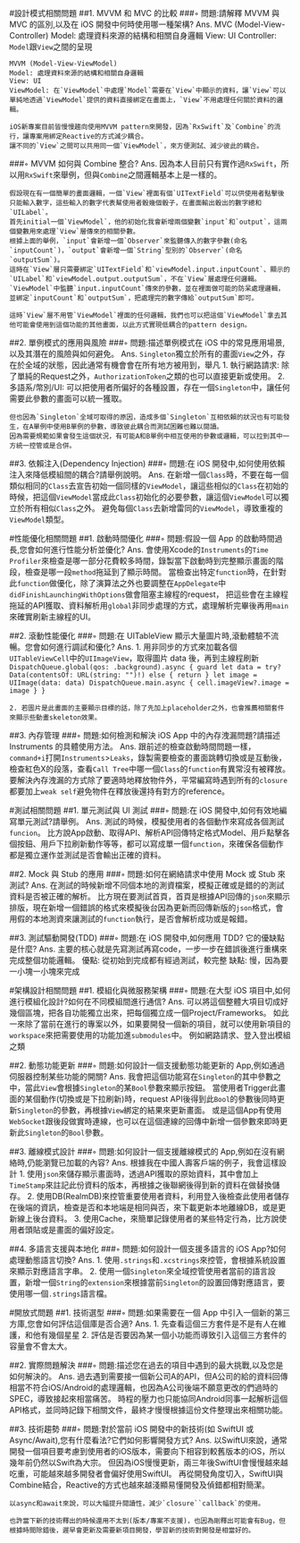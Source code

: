 #設計模式相關問題
##1. MVVM 和 MVC 的比較
###◦ 問題:請解釋 MVVM 與 MVC 的區別,以及在 iOS 開發中何時使用哪一種架構?
Ans.
    MVC (Model-View-Controller)
    Model: 處理資料來源的結構和相關自身邏輯
    View: UI
    Controller: `Model`跟`View`之間的呈現
    
    MVVM (Model-View-ViewModel)
    Model: 處理資料來源的結構和相關自身邏輯
    View: UI
    ViewModel: 在`ViewModel`中處理`Model`需要在`View`中顯示的資料，讓`View`可以單純地透過`ViewModel`提供的資料直接綁定在畫面上，`View`不用處理任何關於資料的邏輯。
    
    iOS新專案目前皆慢慢趨向使用MVVM pattern來開發，因為`RxSwift`及`Combine`的流行，讓專案用綁定Reactive的方式減少耦合。
    讓不同的`View`之間可以共用同一個`ViewModel`，來方便測試、減少彼此的耦合。
    
###◦ MVVM 如何與 Combine 整合?
Ans.
    因為本人目前只有實作過`RxSwift`，所以用`RxSwift`來舉例，但與`Combine`之間邏輯基本上是一樣的。
    
    假設現在有一個簡單的畫面邏輯，一個`View`裡面有個`UITextField`可以供使用者點擊後只能輸入數字，這些輸入的數字代表幫使用者骰幾個骰子，在畫面輸出骰出的數字總和`UILabel`。
    首先initial一個`ViewModel`，他的初始化我會新增兩個變數`input`和`output`，這兩個變數用來處理`View`層傳來的相關參數。
    根據上面的舉例，`input`會新增一個`Observer`來監聽傳入的數字參數(命名`inputCount`)，`output`會新增一個`String`型別的`Observer`(命名`outputSum`)。
    這時在`View`層只需要綁定`UITextField`和`viewModel.input.inputCount`、顯示的`UILabel`和`viewModel.output.outputSum`，不在`View`層處理任何邏輯。
    `ViewModel`中監聽`input.inputCount`傳來的參數，並在裡面做可能的防呆處理邏輯，並綁定`inputCount`和`outputSum`，把處理完的數字傳給`outputSum`即可。
    
    這時`View`層不用管`ViewModel`裡面的任何邏輯，我們也可以把這個`ViewModel`拿去其他可能會使用到這個功能的其他畫面，以此方式實現低耦合的pattern design。
    

##2. 單例模式的應用與風險
###◦ 問題:描述單例模式在 iOS 中的常見應用場景,以及其潛在的風險與如何避免。
Ans.
    `Singleton`獨立於所有的畫面`View`之外，存在於全域的狀態，因此通常有機會會在所有地方被用到，舉凡
    1. 執行網路請求: 除了單純的Request之外，`AuthorizationToken`之類的也可以直接更新或使用。
    2. 多語系/幣別/UI: 可以把使用者所偏好的各種設置，存在一個`Singleton`中，讓任何需要此參數的畫面可以統一獲取。
    
    但也因為`Singleton`全域可取得的原因，造成多個`Singleton`互相依賴的狀況也有可能發生，在A單例中使用B單例的參數，導致彼此耦合而測試困難也難以閱讀。
    因為需要規範如果會發生這個狀況，有可能A和B單例中相互使用的參數或邏輯，可以拉到其中一方統一控管或是合併。
    
##3. 依賴注入(Dependency Injection)
###◦ 問題:在 iOS 開發中,如何使用依賴注入來降低模組間的耦合?請舉例說明。
Ans.
    在新增一個`Class`時，不要在每一個類似相同的`Class`去宣告初始一個同樣的`ViewModel`，讓這些相似的`Class`在初始的時候，把這個`ViewModel`當成此`Class`初始化的必要參數，讓這個`ViewModel`可以獨立於所有相似`Class`之外。
    避免每個`Class`去新增雷同的`ViewModel`，導致重複的`ViewModel`類型。
    
    
    
#性能優化相關問題
##1. 啟動時間優化
###◦ 問題:假設一個 App 的啟動時間過長,您會如何進行性能分析並優化?
Ans.
    會使用Xcode的`Instruments`的`Time Profiler`來檢查是哪一部分花費較多時間，錄製當下啟動時到完整顯示畫面的階段，檢查是哪一段`method`拖延到了顯示時間。
    當檢查出特定`function`時，在針對此`function`做優化，除了演算法之外也要調整在`AppDelegate`中`didFinishLaunchingWithOptions`做會阻塞主線程的request，
    把這些會在主線程拖延的API獲取、資料解析用`global`非同步處理的方式，處理解析完畢後再用`main`來確實刷新主線程的UI。
    

##2. 滾動性能優化
###◦ 問題:在 UITableView 顯示大量圖片時,滾動體驗不流暢。您會如何進行調試和優化?
Ans.
    1. 用非同步的方式來加載各個`UITableViewCell`中的`UIImageView`，取得圖片 data 後，再到主線程刷新
    ```
    DispatchQueue.global(qos: .background).async {
        guard let data = try? Data(contentsOf: URL(string: "")!) else { return }
        let image = UIImage(data: data)
        DispatchQueue.main.async {
            cell.imageView?.image = image
        }
    }
    ```
    
    2. 若圖片是此畫面的主要顯示目標的話，除了先加上placeholder之外，也會推薦相關套件來顯示些動畫skeleton效果。


##3. 內存管理
###◦ 問題:如何檢測和解決 iOS App 中的內存洩漏問題?請描述 Instruments 的具體使用方法。
Ans.
    跟前述的檢查啟動時間問題一樣，`command+i`打開`Instruments`>`Leaks`，錄製需要檢查的畫面跳轉切換或是互動後，檢查紅色X的段落，查看`Call Tree`中哪一個`Class`的`function`有異常沒有被釋放。
    要解決內存洩漏的方式除了要適時地釋放物件外，平常編寫時遇到所有的`closure`都要加上`weak self`避免物件在釋放後還持有對方的reference。
    

#測試相關問題
##1. 單元測試與 UI 測試
###◦ 問題:在 iOS 開發中,如何有效地編寫單元測試?請舉例。
Ans.
    測試的時候，模擬使用者的各個動作來寫成各個測試`funcion`。
    比方說App啟動、取得API、解析API回傳特定格式Model、用戶點擊各個按鈕、用戶下拉刷新動作等等，都可以寫成單一個`function`，來確保各個動作都是獨立運作並測試是否會輸出正確的資料。

##2. Mock 與 Stub 的應用
###◦ 問題:如何在網絡請求中使用 Mock 或 Stub 來測試?
Ans.
    在測試的時候新增不同個本地的測資檔案，模擬正確或是錯的的測試資料是否被正確的解析。
    比方現在要測試首頁，首頁是根據API回傳的`json`來顯示排版，現在新增一個錯誤的格式來模擬後台因為更新而回傳新版的`json`格式，會用假的本地測資來讓測試的`function`執行，是否會解析成功或是報錯。

##3. 測試驅動開發(TDD)
###◦ 問題:在 iOS 開發中,如何應用 TDD? 它的優缺點是什麼?
Ans.
    主要的核心就是先寫測試再寫code，一步一步在錯誤後進行重構來完成整個功能邏輯。
    優點: 從初始到完成都有經過測試，較完整
    缺點: 慢，因為要一小塊一小塊來完成
    
#架構設計相關問題
##1. 模組化與微服務架構
###◦ 問題:在大型 iOS 項目中,如何進行模組化設計?如何在不同模組間進行通信?
Ans.
    可以將這個整體大項目切成好幾個區塊，把各自功能獨立出來，把每個獨立成一個Project/Frameworks。
    如此一來除了當前在進行的專案以外，如果要開發一個新的項目，就可以使用新項目的`workspace`來把需要使用的功能加進`submodules`中。
    例如網路請求、登入登出模組之類
    

##2. 動態功能更新
###◦ 問題:如何設計一個支援動態功能更新的 App,例如通過伺服器控制某些功能的開關?
Ans.
    我會把這個功能寫在`Singleton`的其中參數之中，當此`View`會根據`Singleton`的某`Bool`參數來顯示按鈕。
    當使用者Trigger此畫面的某個動作(切換或是下拉刷新)時，request API後得到此`Bool`的參數後同時更新`Singleton`的參數，再根據`View`綁定的結果來更新畫面。
    或是這個App有使用`WebSocket`跟後段做實時連線，也可以在這個連線的回傳中新增一個參數來即時更新此`Singleton`的`Bool`參數。

##3. 離線模式設計
###◦ 問題:如何設計一個支援離線模式的 App,例如在沒有網絡時,仍能瀏覽已加載的內容?
Ans.
    根據我在中國人壽客戶端的例子，我會這樣設計
    1. 使用`json`來儲存顯示畫面時，透過API獲取的原始資料，其中會加上`TimeStamp`來註記此份資料的版本，再根據之後聯網後得到新的資料在做替換儲存。
    2. 使用DB(RealmDB)來控管重要使用者資料，利用登入後檢查此使用者儲存在後端的資訊，檢查是否和本地端是相同與否，來下載更新本地離線DB，或是更新線上後台資料。
    3. 使用Cache，來簡單記錄使用者的某些特定行為，比方說使用者頭貼或是畫面的偏好設定。

##4. 多語言支援與本地化
###◦ 問題:如何設計一個支援多語言的 iOS App?如何處理動態語言切換?
Ans.
    1. 使用`.strings`和`.xcstrings`來控管，會根據系統設置來顯示對應語言字串。
    2. 使用一個`Singleton`來全域控管使用者當前的語言設置，新增一個`String`的`extension`來根據當前`Singleton`的設置回傳對應語言，要使用哪一個`.strings`語言檔。
    
    
#開放式問題
##1. 技術選型
###◦ 問題:如果需要在一個 App 中引入一個新的第三方庫,您會如何評估這個庫是否合適?
Ans.
    1. 先查看這個三方套件是不是有人在維護，和他有幾個星星
    2. 評估是否要因為某一個小功能而導致引入這個三方套件的容量會不會太大。
    

##2. 實際問題解決
###◦ 問題:描述您在過去的項目中遇到的最大挑戰,以及您是如何解決的。
Ans.
    過去遇到需要接一個新公司A的API，但A公司的給的資料回傳相當不符合iOS/Android的處理邏輯，也因為A公司後端不願意更改的們過時的SPEC，導致接起來相當痛苦。
    時程的壓力也只能協同Android同事一起解析這個API格式，並同時記錄下相關文件，最終才慢慢根據這份文件整理出來相關功能。


##3. 技術趨勢
###◦ 問題:對於當前 iOS 開發中的新技術(如 SwiftUI 或 Async/Await),您有什麼看法?它們如何影響開發方式?
Ans.
    以SwiftUI來說，通常開發一個項目要考慮到使用者的iOS版本，需要向下相容到較舊版本的iOS，所以幾年前仍然以Swift為大宗。
    但因為iOS慢慢更新，兩三年後SwiftUI會慢慢越來越吃重，可能越來越多開發者會偏好使用SwiftUI。
    再從開發角度切入，SwiftUI與Combine結合，Reactive的方式也越來越淺顯易懂開發及偵錯都相對簡潔。
    
    以async和await來說，可以大幅提升閱讀性，減少`closure``callback`的使用。
    
    也許當下新的技術釋出的時候還用不太到(版本/專案不支援)，也因為剛釋出可能會有Bug，但根據時間除錯後，遲早會更新及需要新項目開發，學習新的技術對開發是相當好的。
